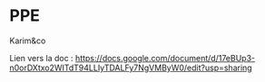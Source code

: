 # PPE
Karim&amp;co

Lien vers la doc : https://docs.google.com/document/d/17eBUp3-n0orDXtxo2WITdT94LLIyTDALFy7NgVMByW0/edit?usp=sharing

